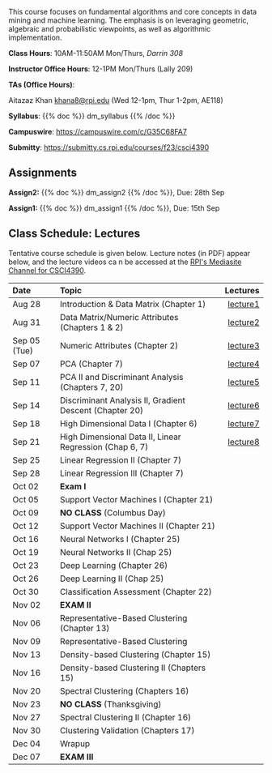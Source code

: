 <!--
.. title: CSCI4390-6390 Data Mining
.. slug: datamining
.. date: 2023-08-19 09:00:31 UTC-04:00
.. tags: 
.. category: 
.. link: 
.. description: 
.. has_math: True
.. type: text
-->

This course focuses on fundamental algorithms and core concepts in data
mining and machine learning. The emphasis is on leveraging geometric,
algebraic and probabilistic viewpoints, as well as algorithmic implementation.

**Class Hours**: 10AM-11:50AM Mon/Thurs, *Darrin 308* 

**Instructor Office Hours**: 12-1PM Mon/Thurs (Lally 209)

**TAs (Office Hours)**: 

Aitazaz Khan <khana8@rpi.edu> (Wed 12-1pm, Thur 1-2pm, AE118)



**Syllabus**: {{% doc %}} dm_syllabus {{% /doc %}}

**Campuswire**: <https://campuswire.com/c/G35C68FA7>

**Submitty**: <https://submitty.cs.rpi.edu/courses/f23/csci4390>

## Assignments

**Assign2:** {{% doc %}} dm_assign2 {{% /doc %}}, Due: 28th Sep

**Assign1:** {{% doc %}} dm_assign1 {{% /doc %}}, Due: 15th Sep


## Class Schedule: Lectures 

Tentative course schedule is given below. Lecture notes (in PDF) appear
below, and the lecture videos ca n be accessed at the [RPI's Mediasite
Channel for CSCI4390](https://mediasite.mms.rpi.edu/mediasite/Channel/767768c56dfd4c369c7684562d475b815f).

| Date | Topic | Lectures |
| :--- | :---  | ---: |
|  Aug 28 |  Introduction & Data Matrix (Chapter 1) | [lecture1](http://www.cs.rpi.edu/~zaki/DMCOURSE/lectures/lecture1-aug28.pdf) |
|  Aug 31 |  Data Matrix/Numeric Attributes (Chapters 1 & 2) |[lecture2](http://www.cs.rpi.edu/~zaki/DMCOURSE/lectures/lecture2-aug31.pdf)|
|  Sep 05 (Tue) | Numeric Attributes (Chapter 2) |[lecture3](http://www.cs.rpi.edu/~zaki/DMCOURSE/lectures/lecture3-sep5.pdf)|
|  Sep 07 |  PCA (Chapter 7)|[lecture4](http://www.cs.rpi.edu/~zaki/DMCOURSE/lectures/lecture4-sep7.pdf)|
|  Sep 11 |  PCA II and Discriminant Analysis (Chapters 7, 20)  |[lecture5](http://www.cs.rpi.edu/~zaki/DMCOURSE/lectures/lecture5-sep11.pdf)|
|  Sep 14 |  Discriminant Analysis II, Gradient Descent (Chapter 20) |[lecture6](http://www.cs.rpi.edu/~zaki/DMCOURSE/lectures/lecture6-sep14.pdf)|
|  Sep 18 |  High Dimensional Data I (Chapter 6) |[lecture7](http://www.cs.rpi.edu/~zaki/DMCOURSE/lectures/lecture7-sep18.pdf)|
|  Sep 21 |  High Dimensional Data II, Linear Regression (Chap 6, 7) |[lecture8](http://www.cs.rpi.edu/~zaki/DMCOURSE/lectures/lecture8-sep21.pdf)|
|  Sep 25 |  Linear Regression II (Chapter 7) ||
|  Sep 28 |  Linear Regression III (Chapter 7)  ||
|  Oct 02 |  **Exam I** ||
|  Oct 05 |  Support Vector Machines I (Chapter 21)||
|  Oct 09 |  **NO CLASS** (Columbus Day) ||
|  Oct 12 |  Support Vector Machines II (Chapter 21) ||
|  Oct 16 |  Neural Networks I (Chapter 25) ||
|  Oct 19 |  Neural Networks II (Chap 25) ||
|  Oct 23 |  Deep Learning (Chapter 26)||
|  Oct 26 |  Deep Learning II (Chap 25)   ||
|  Oct 30 |  Classification Assessment (Chapter 22)||
|  Nov 02 |  **EXAM II** ||
|  Nov 06 |  Representative-Based Clustering (Chapter 13)||
|  Nov 09 |  Representative-Based Clustering || (Chapter 13)  ||
|  Nov 13 |  Density-based Clustering (Chapter 15)  ||
|  Nov 16 |  Density-based Clustering II (Chapters  15) ||
|  Nov 20 |  Spectral Clustering (Chapters 16) ||
|  Nov 23 |  **NO CLASS** (Thanksgiving) ||
|  Nov 27 |  Spectral Clustering II (Chapter 16) ||
|  Nov 30 |  Clustering Validation (Chapters 17) ||
|  Dec 04 |  Wrapup ||
|  Dec 07 |  **EXAM III** ||
